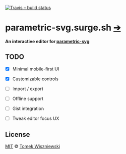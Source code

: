 [![Travis – build status
](https://img.shields.io/travis/parametric-svg/parametric-svg.surge.sh/master.svg?style=flat-square
)](https://travis-ci.org/parametric-svg/parametric-svg.surge.sh
)


# parametric-svg.surge.sh [➔](https://parametric-svg.surge.sh)

**An interactive editor for [parametric-svg](https://git.io/parametric-svg)**


## TODO

* [x] Minimal mobile-first UI
* [x] Customizable controls
* [ ] Import / export
* [ ] Offline support
* [ ] Gist integration
* [ ] Tweak editor focus UX


## License

[MIT](./License.md) © [Tomek Wiszniewski](https://github.com/tomekwi)
